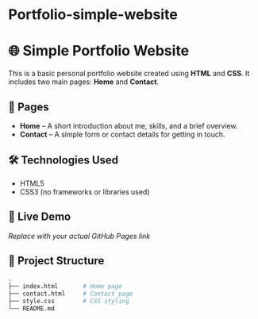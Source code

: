 # Portfolio-simple-website
# 🌐 Simple Portfolio Website

This is a basic personal portfolio website created using **HTML** and **CSS**. It includes two main pages: **Home** and **Contact**.

## 📄 Pages

- **Home** – A short introduction about me, skills, and a brief overview.
- **Contact** – A simple form or contact details for getting in touch.

## 🛠️ Technologies Used

- HTML5  
- CSS3 (no frameworks or libraries used)

## 🚀 Live Demo

 
*Replace with your actual GitHub Pages link*

## 📁 Project Structure

```bash
.
├── index.html       # Home page
├── contact.html     # Contact page
├── style.css        # CSS styling
└── README.md
